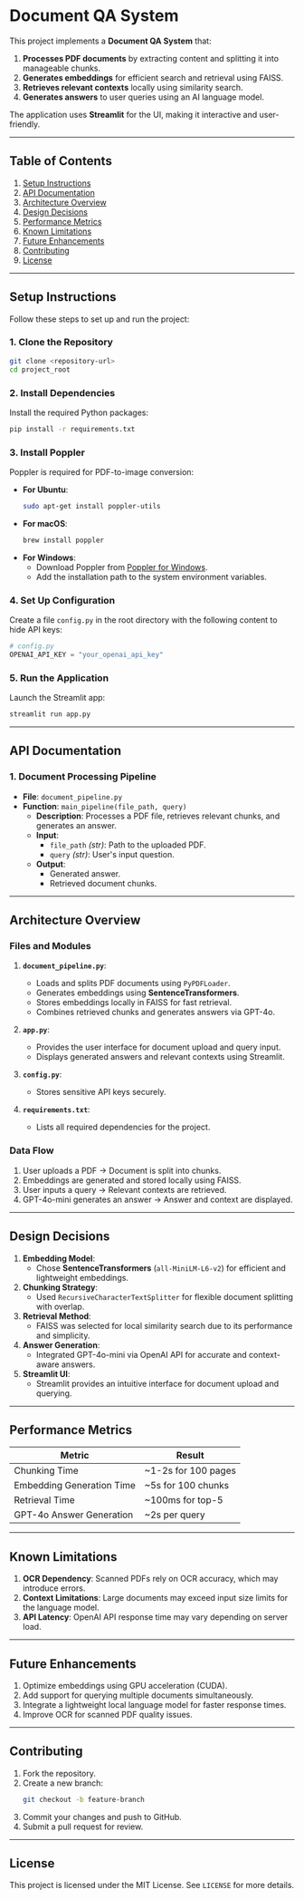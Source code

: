 # **Document QA System**

This project implements a **Document QA System** that:
1. **Processes PDF documents** by extracting content and splitting it into manageable chunks.
2. **Generates embeddings** for efficient search and retrieval using FAISS.
3. **Retrieves relevant contexts** locally using similarity search.
4. **Generates answers** to user queries using an AI language model.

The application uses **Streamlit** for the UI, making it interactive and user-friendly.

---

## **Table of Contents**
1. [Setup Instructions](#setup-instructions)
2. [API Documentation](#api-documentation)
3. [Architecture Overview](#architecture-overview)
4. [Design Decisions](#design-decisions)
5. [Performance Metrics](#performance-metrics)
6. [Known Limitations](#known-limitations)
7. [Future Enhancements](#future-enhancements)
8. [Contributing](#contributing)
9. [License](#license)

---

## **Setup Instructions**

Follow these steps to set up and run the project:

### **1. Clone the Repository**
```bash
git clone <repository-url>
cd project_root
```

### **2. Install Dependencies**
Install the required Python packages:
```bash
pip install -r requirements.txt
```

### **3. Install Poppler**
Poppler is required for PDF-to-image conversion:
- **For Ubuntu**:
   ```bash
   sudo apt-get install poppler-utils
   ```
- **For macOS**:
   ```bash
   brew install poppler
   ```
- **For Windows**:
   - Download Poppler from [Poppler for Windows](https://blog.alivate.com.au/poppler-windows/).
   - Add the installation path to the system environment variables.

### **4. Set Up Configuration**
Create a file `config.py` in the root directory with the following content to hide API keys:
```python
# config.py
OPENAI_API_KEY = "your_openai_api_key"
```

### **5. Run the Application**
Launch the Streamlit app:
```bash
streamlit run app.py
```

---

## **API Documentation**

### **1. Document Processing Pipeline**
- **File**: `document_pipeline.py`
- **Function**: `main_pipeline(file_path, query)`
   - **Description**: Processes a PDF file, retrieves relevant chunks, and generates an answer.
   - **Input**:
     - `file_path` *(str)*: Path to the uploaded PDF.
     - `query` *(str)*: User's input question.
   - **Output**:
     - Generated answer.
     - Retrieved document chunks.

---

## **Architecture Overview**

### **Files and Modules**
1. **`document_pipeline.py`**:
   - Loads and splits PDF documents using `PyPDFLoader`.
   - Generates embeddings using **SentenceTransformers**.
   - Stores embeddings locally in FAISS for fast retrieval.
   - Combines retrieved chunks and generates answers via GPT-4o.

2. **`app.py`**:
   - Provides the user interface for document upload and query input.
   - Displays generated answers and relevant contexts using Streamlit.

3. **`config.py`**:
   - Stores sensitive API keys securely.

4. **`requirements.txt`**:
   - Lists all required dependencies for the project.

### **Data Flow**
1. User uploads a PDF → Document is split into chunks.
2. Embeddings are generated and stored locally using FAISS.
3. User inputs a query → Relevant contexts are retrieved.
4. GPT-4o-mini generates an answer → Answer and context are displayed.

---

## **Design Decisions**

1. **Embedding Model**:
   - Chose **SentenceTransformers** (`all-MiniLM-L6-v2`) for efficient and lightweight embeddings.
2. **Chunking Strategy**:
   - Used `RecursiveCharacterTextSplitter` for flexible document splitting with overlap.
3. **Retrieval Method**:
   - FAISS was selected for local similarity search due to its performance and simplicity.
4. **Answer Generation**:
   - Integrated GPT-4o-mini via OpenAI API for accurate and context-aware answers.
5. **Streamlit UI**:
   - Streamlit provides an intuitive interface for document upload and querying.

---

## **Performance Metrics**

| Metric                     | Result                |
|----------------------------|-----------------------|
| Chunking Time              | ~1-2s for 100 pages   |
| Embedding Generation Time  | ~5s for 100 chunks    |
| Retrieval Time             | ~100ms for top-5      |
| GPT-4o Answer Generation   | ~2s per query         |

---

## **Known Limitations**
1. **OCR Dependency**: Scanned PDFs rely on OCR accuracy, which may introduce errors.
2. **Context Limitations**: Large documents may exceed input size limits for the language model.
3. **API Latency**: OpenAI API response time may vary depending on server load.

---

## **Future Enhancements**
1. Optimize embeddings using GPU acceleration (CUDA).
2. Add support for querying multiple documents simultaneously.
3. Integrate a lightweight local language model for faster response times.
4. Improve OCR for scanned PDF quality issues.

---

## **Contributing**

1. Fork the repository.
2. Create a new branch:
   ```bash
   git checkout -b feature-branch
   ```
3. Commit your changes and push to GitHub.
4. Submit a pull request for review.

---

## **License**
This project is licensed under the MIT License. See `LICENSE` for more details.
